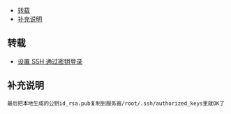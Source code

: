 <!-- TOC -->

- [转载](#转载)
- [补充说明](#补充说明)

<!-- /TOC -->

## 转载

- [设置 SSH 通过密钥登录](https://hyjk2000.github.io/2012/03/16/how-to-set-up-ssh-keys/)

## 补充说明

```
最后把本地生成的公钥id_rsa.pub复制到服务器/root/.ssh/authorized_keys里就OK了
```